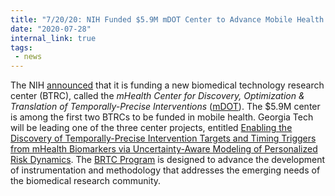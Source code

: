```yaml
---
title: "7/20/20: NIH Funded $5.9M mDOT Center to Advance Mobile Health Research"
date: "2020-07-28"
internal_link: true
tags:
 - news
---
```


The NIH [announced](https://ic.gatech.edu/news/637122/georgia-tech-6-collaborators-receive-59-million-nih-grant-national-center-ai-based) that it is funding a new biomedical technology research center (BTRC), called the *mHealth Center for Discovery, Optimization & Translation of Temporally-Precise Interventions* ([mDOT](https://mdot.md2k.org/)). The $5.9M center is among the first two BTRCs to be funded in mobile health. Georgia Tech will be leading one of the three center projects, entitled [Enabling the Discovery of Temporally-Precise Intervention Targets and Timing Triggers from mHealth Biomarkers via Uncertainty-Aware Modeling of Personalized Risk Dynamics](https://mdot.md2k.org/trd1.html). The [BRTC Program](https://www.nibib.nih.gov/research-funding/featured-programs/ncbib/supported-centers) is designed to advance the development of instrumentation and methodology that addresses the emerging needs of the biomedical research community.